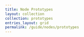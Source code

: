 ```yaml
---
title: Node Prototypes
layout: collection
collection: prototypes
entries_layout: grid
permalink: /guide/nodes/prototypes
---
```



